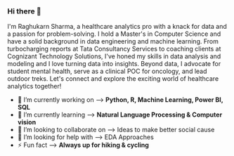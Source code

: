 ### Hi there 👋

I'm Raghukarn Sharma, a healthcare analytics pro with a knack for data and a passion for problem-solving. I hold a Master's in Computer Science and have a solid background in data engineering and machine learning. From turbocharging reports at Tata Consultancy Services to coaching clients at Cognizant Technology Solutions, I've honed my skills in data analysis and modeling and I love turning data into insights.
Beyond data, I advocate for student mental health, serve as a clinical POC for oncology, and lead outdoor treks. Let's connect and explore the exciting world of healthcare analytics together!
 
 - 🔭 I’m currently working on -->  **Python, R, Machine Learning, Power BI, SQL**
- 🌱 I’m currently learning -->  **Natural Language Processing & Computer vision**
- 👯 I’m looking to collaborate on -->  Ideas to make better social cause 
- 🤔 I’m looking for help with --> EDA Approaches
- ⚡ Fun fact --> **Always up for hiking & cycling**
